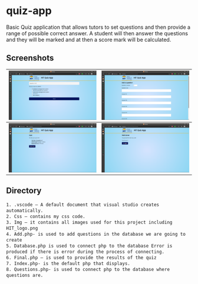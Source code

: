 # quiz-app
Basic Quiz application that allows tutors to set questions and then provide a range of possible correct answer. A student will then answer the questions and they will be marked and at then a score mark will be calculated.

## Screenshots
| <img  src="https://github.com/Tapiwa-1/Tapiwa-1/blob/main/quiz1.png"/> | <img  src="https://github.com/Tapiwa-1/Tapiwa-1/blob/main/quiz2.png"/> |
| ------------- | ------------- |
| <img  src="https://github.com/Tapiwa-1/Tapiwa-1/blob/main/quiz3.png"/> | <img  src="https://github.com/Tapiwa-1/Tapiwa-1/blob/main/quiz4.png"/> |

## Directory
    1. .vscode – A default document that visual studio creates automatically.
    2. Css – contains my css code.
    3. Img – it contains all images used for this project including HIT_logo.png
    4. Add.php- is used to add questions in the database we are going to create
    5. Database.php is used to connect php to the database Error is produced if there is error during the process of connecting.
    6. Final.php – is used to provide the results of the quiz
    7. Index.php- is the default php that displays.
    8. Questions.php- is used to connect php to the database where questions are.
